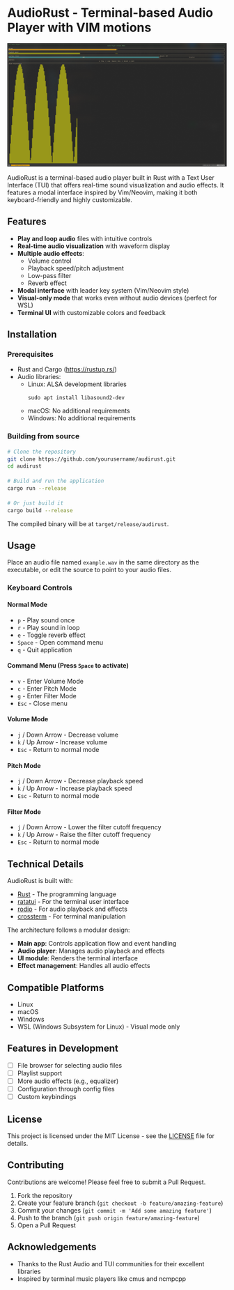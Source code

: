 # AudioRust - Terminal-based Audio Player with VIM motions

![AudioRust Screenshot](screenshot.png)

AudioRust is a terminal-based audio player built in Rust with a Text User Interface (TUI) that offers real-time sound visualization and audio effects. It features a modal interface inspired by Vim/Neovim, making it both keyboard-friendly and highly customizable.

## Features

- **Play and loop audio** files with intuitive controls
- **Real-time audio visualization** with waveform display
- **Multiple audio effects**:
  - Volume control
  - Playback speed/pitch adjustment
  - Low-pass filter
  - Reverb effect
- **Modal interface** with leader key system (Vim/Neovim style)
- **Visual-only mode** that works even without audio devices (perfect for WSL)
- **Terminal UI** with customizable colors and feedback

## Installation

### Prerequisites
- Rust and Cargo (https://rustup.rs/)
- Audio libraries:
  - Linux: ALSA development libraries
    ```
    sudo apt install libasound2-dev
    ```
  - macOS: No additional requirements
  - Windows: No additional requirements

### Building from source

```bash
# Clone the repository
git clone https://github.com/yourusername/audirust.git
cd audirust

# Build and run the application
cargo run --release

# Or just build it
cargo build --release
```

The compiled binary will be at `target/release/audirust`.

## Usage

Place an audio file named `example.wav` in the same directory as the executable, or edit the source to point to your audio files.

### Keyboard Controls

#### Normal Mode
- `p` - Play sound once
- `r` - Play sound in loop
- `e` - Toggle reverb effect
- `Space` - Open command menu
- `q` - Quit application

#### Command Menu (Press `Space` to activate)
- `v` - Enter Volume Mode
- `c` - Enter Pitch Mode
- `g` - Enter Filter Mode
- `Esc` - Close menu

#### Volume Mode
- `j` / Down Arrow - Decrease volume
- `k` / Up Arrow - Increase volume
- `Esc` - Return to normal mode

#### Pitch Mode
- `j` / Down Arrow - Decrease playback speed
- `k` / Up Arrow - Increase playback speed
- `Esc` - Return to normal mode

#### Filter Mode
- `j` / Down Arrow - Lower the filter cutoff frequency
- `k` / Up Arrow - Raise the filter cutoff frequency
- `Esc` - Return to normal mode

## Technical Details

AudioRust is built with:

- [Rust](https://www.rust-lang.org/) - The programming language
- [ratatui](https://github.com/ratatui-org/ratatui) - For the terminal user interface
- [rodio](https://github.com/RustAudio/rodio) - For audio playback and effects
- [crossterm](https://github.com/crossterm-rs/crossterm) - For terminal manipulation

The architecture follows a modular design:
- **Main app**: Controls application flow and event handling
- **Audio player**: Manages audio playback and effects
- **UI module**: Renders the terminal interface
- **Effect management**: Handles all audio effects

## Compatible Platforms

- Linux
- macOS
- Windows
- WSL (Windows Subsystem for Linux) - Visual mode only

## Features in Development

- [ ] File browser for selecting audio files
- [ ] Playlist support
- [ ] More audio effects (e.g., equalizer)
- [ ] Configuration through config files
- [ ] Custom keybindings

## License

This project is licensed under the MIT License - see the [LICENSE](LICENSE) file for details.

## Contributing

Contributions are welcome! Please feel free to submit a Pull Request.

1. Fork the repository
2. Create your feature branch (`git checkout -b feature/amazing-feature`)
3. Commit your changes (`git commit -m 'Add some amazing feature'`)
4. Push to the branch (`git push origin feature/amazing-feature`)
5. Open a Pull Request

## Acknowledgements

- Thanks to the Rust Audio and TUI communities for their excellent libraries
- Inspired by terminal music players like cmus and ncmpcpp
